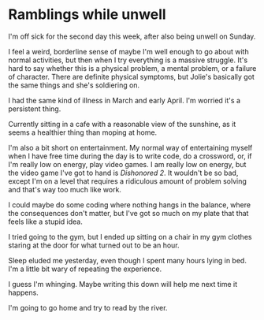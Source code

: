 # Ramblings while unwell

I'm off sick for the second day this week, after also being unwell on Sunday.

I feel a weird, borderline sense of maybe I'm well enough to go about with
normal activities, but then when I try everything is a massive struggle. It's
hard to say whether this is a physical problem, a mental problem, or a failure
of character. There are definite physical symptoms, but Jolie's basically got
the same things and she's soldiering on.

I had the same kind of illness in March and early April. I'm worried it's a
persistent thing.

Currently sitting in a cafe with a reasonable view of the sunshine, as it
seems a healthier thing than moping at home.

I'm also a bit short on entertainment. My normal way of entertaining myself
when I have free time during the day is to write code, do a crossword, or, if
I'm really low on energy, play video games. I am really low on energy, but the
video game I've got to hand is _Dishonored 2_. It wouldn't be so bad, except
I'm on a level that requires a ridiculous amount of problem solving and that's
way too much like work.

I could maybe do some coding where nothing hangs in the balance, where the
consequences don't matter, but I've got so much on my plate that that feels
like a stupid idea.

I tried going to the gym, but I ended up sitting on a chair in my gym clothes
staring at the door for what turned out to be an hour.

Sleep eluded me yesterday, even though I spent many hours lying in bed. I'm a
little bit wary of repeating the experience.

I guess I'm whinging. Maybe writing this down will help me next time it
happens.

I'm going to go home and try to read by the river.
